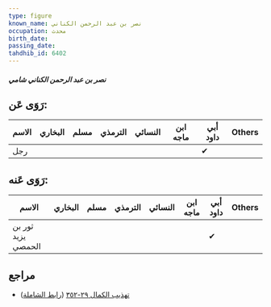 ```yaml
---
type: figure
known_name: نصر بن عبد الرحمن الكناني
occupation: محدث
birth_date:
passing_date:
tahdhib_id: 6402
---
```

##### نصر بن عبد الرحمن الكناني شامي

## رَوَى عَن:
| الاسم | البخاري | مسلم | الترمذي | النسائي | ابن ماجه | أبي داود | Others |
| ----- | ------- | ---- | ------- | ------- | -------- | -------- | ------ |
| رجل   |         |      |         |         |          | ✔        |        |
## رَوَى عَنه:
| الاسم              | البخاري | مسلم | الترمذي | النسائي | ابن ماجه | أبي داود | Others |
| ------------------ | ------- | ---- | ------- | ------- | -------- | -------- | ------ |
| ثور بن يزيد الحمصي |         |      |         |         |          | ✔        |        |
## مراجع
- [تهذيب الكمال ٢٩-٣٥٢](obsidian://open?vault=Tahdhib-al-Kamal&file=Figures/٦٤٠٢-نصر%20بن%20عبد%20الرحمن%20الكناني%20شامي) ([رابط الشاملة](https://shamela.ws/book/3722/15923))